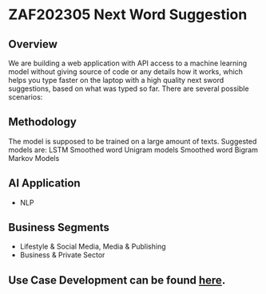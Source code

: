 # ZAF202305 Next Word Suggestion
## Overview

We are building a web application with API access to a machine learning model without giving source of code or any details how it works, which helps you type faster on the laptop with a high quality next sword suggestions, based on what was typed so far. There are several possible scenarios:

## Methodology
The model is supposed to be trained on a large amount of texts. Suggested models are:
LSTM
Smoothed word Unigram models
Smoothed word Bigram Markov Models

## AI Application
- NLP

## Business Segments
- Lifestyle & Social Media, Media & Publishing
- Business & Private Sector

## Use Case Development can be found [here](https://docs.google.com/document/d/1V070_FZStj2Sp_UYRbYDVAHzKyz9P5wBXHR2JNOzw6M/edit?usp=sharing).
